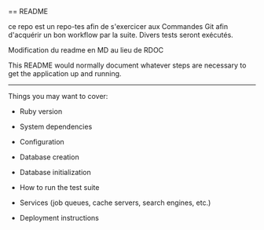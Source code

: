 == README

ce repo est un repo-tes afin de s'exercicer aux Commandes Git afin d'acquérir un bon workflow par la suite.
Divers tests seront exécutés. 


Modification du readme en MD au lieu de RDOC

This README would normally document whatever steps are necessary to get the
application up and running.


---------------------------------------------------------
Things you may want to cover:

* Ruby version

* System dependencies

* Configuration

* Database creation

* Database initialization

* How to run the test suite

* Services (job queues, cache servers, search engines, etc.)

* Deployment instructions
